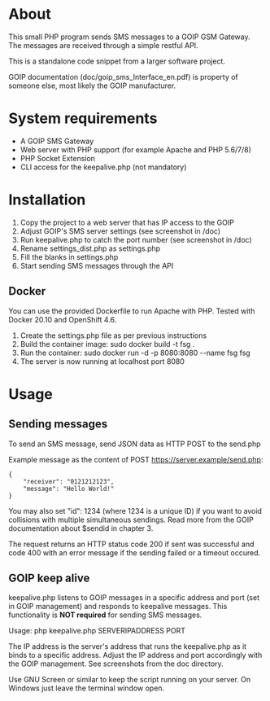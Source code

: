 # About

This small PHP program sends SMS messages to a GOIP GSM Gateway. The messages 
are received through a simple restful API.

This is a standalone code snippet from a larger software project.

GOIP documentation (doc/goip_sms_Interface_en.pdf) is property of someone else,
most likely the GOIP manufacturer.

# System requirements
- A GOIP SMS Gateway
- Web server with PHP support (for example Apache and PHP 5.6/7/8)
- PHP Socket Extension
- CLI access for the keepalive.php (not mandatory)

# Installation

1. Copy the project to a web server that has IP access to the GOIP
2. Adjust GOIP's SMS server settings (see screenshot in /doc)
3. Run keepalive.php to catch the port number (see screenshot in /doc)
4. Rename settings_dist.php as settings.php
5. Fill the blanks in settings.php
6. Start sending SMS messages through the API

## Docker

You can use the provided Dockerfile to run Apache with PHP. 
Tested with Docker 20.10 and OpenShift 4.6.

1. Create the settings.php file as per previous instructions
2. Build the container image: sudo docker build -t fsg .
3. Run the container: sudo docker run -d -p 8080:8080 --name fsg fsg
4. The server is now running at localhost port 8080

# Usage

## Sending messages

To send an SMS message, send JSON data as HTTP POST to the send.php

Example message as the content of POST https://server.example/send.php:
```
{
    "receiver": "0121212123",
    "message": "Hello World!"
}
```

You may also set "id": 1234 (where 1234 is a unique ID) if you want to avoid 
collisions with multiple simultaneous sendings. Read more from the GOIP 
documentation about $sendid in chapter 3.

The request returns an HTTP status code 200 if sent was successful and code 400 
with an error message if the sending failed or a timeout occured.

## GOIP keep alive

keepalive.php listens to GOIP messages in a specific address and port (set in 
GOIP management) and responds to keepalive messages. This functionality is 
**NOT required** for sending SMS messages.

Usage: php keepalive.php SERVERIPADDRESS PORT

The IP address is the server's address that runs the keepalive.php as it binds 
to a specific address. Adjust the IP address and port accordingly with the
GOIP management. See screenshots from the doc directory. 

Use GNU Screen or similar to keep the script running on your server. On 
Windows just leave the terminal window open.
